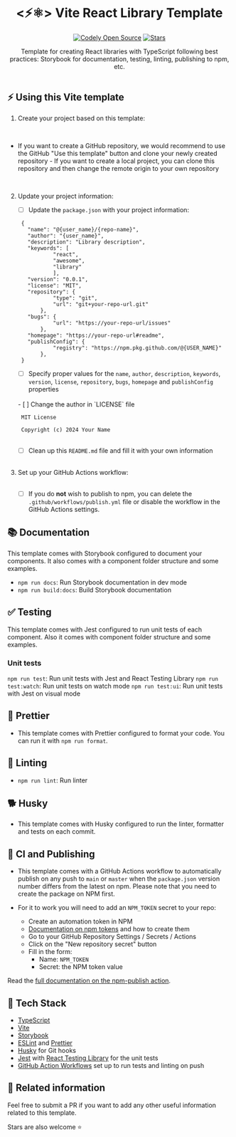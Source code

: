 <h1 align="center">
  <⚡⚛️> Vite React Library Template
</h1>

<p align="center">
    <a href="https://github.com/manuelmartin-developer"><img src="https://img.shields.io/badge/manuelmartindev-OS-green.svg?style=flat-square" alt="Codely Open Source"/></a>
    <a href="https://github.com/manuelmartin-developer/vite-library-template/stargazers">
    <img src="https://img.shields.io/github/stars/manuelmartin-developer/vite-library-template.svg?style=flat-square" alt="Stars"/>
  </a>
</p>

<p align="center">
  Template for creating React libraries with TypeScript following best practices: Storybook for documentation, testing, linting, publishing to npm, etc.
  <br />
  <br />
</p>

## ⚡ Using this Vite template

1. Create your project based on this template:
  <br />

   - If you want to create a GitHub repository, we would recommend to use the GitHub "Use this template" button and clone your newly created repository
    - If you want to create a local project, you can clone this repository and then change the remote origin to your own repository

<br/>

2. Update your project information:


    - [ ] Update the `package.json` with your project information:
    
     ```
      {
        "name": "@{user_name}/{repo-name}",
        "author": "{user_name}",
        "description": "Library description",
        "keywords": [
                "react",
                "awesome",
                "library"
                ],
        "version": "0.0.1",
        "license": "MIT",
        "repository": {
                "type": "git",
                "url": "git+your-repo-url.git"
            },
        "bugs": {
                "url": "https://your-repo-url/issues"
            },
        "homepage": "https://your-repo-url#readme",
        "publishConfig": {
                "registry": "https://npm.pkg.github.com/@{USER_NAME}"
            },
      }
     ```

    - [ ] Specify proper values for the `name`, `author`, `description`, `keywords`, `version`, `license`, `repository`, `bugs`, `homepage` and `publishConfig` properties
    <br/>
   - [ ] Change the author in `LICENSE` file
  
   ```
    MIT License

    Copyright (c) 2024 Your Name
   ```
   
    <br/>

   - [ ] Clean up this `README.md` file and fill it with your own information

    <br/>

3. Set up your GitHub Actions workflow:

    <br/>

   - [ ] If you do **not** wish to publish to npm, you can delete the `.github/workflows/publish.yml` file or disable the workflow in the GitHub Actions settings.

## 📚 Documentation

This template comes with Storybook configured to document your components. It also comes with a component folder structure and some examples.

- `npm run docs`: Run Storybook documentation in dev mode
- `npm run build:docs`: Build Storybook documentation

## ✅ Testing

This template comes with Jest configured to run unit tests of each component. Also it comes with component folder structure and some examples.

### Unit tests

`npm run test`: Run unit tests with Jest and React Testing Library
`npm run test:watch`: Run unit tests on watch mode
`npm run test:ui`: Run unit tests with Jest on visual mode

## 💅 Prettier

- This template comes with Prettier configured to format your code. You can run it with `npm run format`.

## 🔦 Linting

- `npm run lint`: Run linter

## 🐕 Husky

- This template comes with Husky configured to run the linter, formatter and tests on each commit.

## 🚀 CI and Publishing

- This template comes with a GitHub Actions workflow to automatically publish on any push to `main` or `master` when the `package.json` version number differs from the latest on npm. Please note that you need to create the package on NPM first.

- For it to work you will need to add an `NPM_TOKEN` secret to your repo:

    - Create an automation token in NPM
    - [Documentation on npm tokens](https://docs.npmjs.com/about-access-tokens) and how to create them
    - Go to your GitHub Repository Settings / Secrets / Actions
    - Click on the "New repository secret" button
    - Fill in the form:
        - Name: `NPM_TOKEN`
        - Secret: the NPM token value

Read the [full documentation on the npm-publish action](https://github.com/JS-DevTools/npm-publish).

## 🌈 Tech Stack

- [TypeScript](https://www.typescriptlang.org)
- [Vite](https://vitejs.dev)
- [Storybook](https://storybook.js.org/)
- [ESLint](https://eslint.org) and [Prettier](https://prettier.io)
- [Husky](https://typicode.github.io/husky/#/) for Git hooks
- [Jest](https://jestjs.io) with [React Testing Library](https://testing-library.com/docs/react-testing-library/intro) for the unit tests
- [GitHub Action Workflows](https://github.com/features/actions) set up to run tests and linting on push


## 🔀 Related information

Feel free to submit a PR if you want to add any other useful information related to this template.

Stars are also welcome ⭐️
